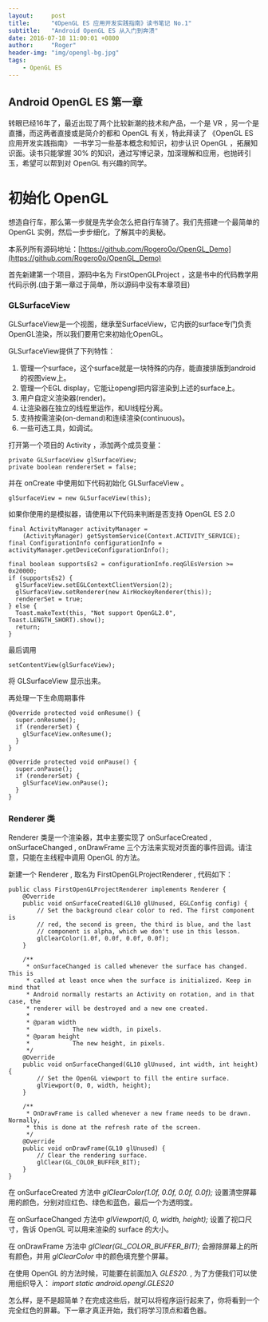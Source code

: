 ```yaml
---
layout:     post
title:      "《OpenGL ES 应用开发实践指南》读书笔记 No.1"
subtitle:   "Android OpenGL ES 从入门到奔溃"
date: 2016-07-18 11:00:01 +0800
author:     "Roger"
header-img: "img/opengl-bg.jpg"
tags:
    - OpenGL ES
---
```

Android OpenGL ES 第一章
---

转眼已经16年了，最近出现了两个比较新潮的技术和产品，一个是 VR ，另一个是直播，而这两者直接或是简介的都和 OpenGL 有关，特此拜读了 《OpenGL ES 应用开发实践指南》 一书学习一些基本概念和知识，初步认识 OpenGL ，拓展知识面。读书只能掌握 30% 的知识，通过写博记录，加深理解和应用，也抛砖引玉，希望可以帮到对 OpenGL 有兴趣的同学。

# 初始化 OpenGL

想造自行车，那么第一步就是先学会怎么把自行车骑了。我们先搭建一个最简单的 OpenGL 实例，然后一步步细化，了解其中的奥秘。

本系列所有源码地址：[https://github.com/Rogero0o/OpenGL_Demo](https://github.com/Rogero0o/OpenGL_Demo)

首先新建第一个项目，源码中名为 FirstOpenGLProject ，这是书中的代码教学用代码示例.(由于第一章过于简单，所以源码中没有本章项目)

### GLSurfaceView

GLSurfaceView是一个视图，继承至SurfaceView，它内嵌的surface专门负责OpenGL渲染，所以我们要用它来初始化OpenGL。

GLSurfaceView提供了下列特性：

1. 管理一个surface，这个surface就是一块特殊的内存，能直接排版到android的视图view上。
2. 管理一个EGL display，它能让opengl把内容渲染到上述的surface上。
3. 用户自定义渲染器(render)。
4. 让渲染器在独立的线程里运作，和UI线程分离。
5. 支持按需渲染(on-demand)和连续渲染(continuous)。
6. 一些可选工具，如调试。

打开第一个项目的 Activity ，添加两个成员变量：

    private GLSurfaceView glSurfaceView;
    private boolean rendererSet = false;

并在 onCreate 中使用如下代码初始化 GLSurfaceView 。

    glSurfaceView = new GLSurfaceView(this);

如果你使用的是模拟器，请使用以下代码来判断是否支持 OpenGL ES 2.0

    final ActivityManager activityManager =
        (ActivityManager) getSystemService(Context.ACTIVITY_SERVICE);
    final ConfigurationInfo configurationInfo = activityManager.getDeviceConfigurationInfo();

    final boolean supportsEs2 = configurationInfo.reqGlEsVersion >= 0x20000;
    if (supportsEs2) {
      glSurfaceView.setEGLContextClientVersion(2);
      glSurfaceView.setRenderer(new AirHockeyRenderer(this));
      rendererSet = true;
    } else {
      Toast.makeText(this, "Not support OpenGL2.0", Toast.LENGTH_SHORT).show();
      return;
    }

最后调用

    setContentView(glSurfaceView);

将 GLSurfaceView 显示出来。

再处理一下生命周期事件

    @Override protected void onResume() {
      super.onResume();
      if (rendererSet) {
        glSurfaceView.onResume();
      }
    }

    @Override protected void onPause() {
      super.onPause();
      if (rendererSet) {
        glSurfaceView.onPause();
      }
    }

### Renderer 类

Renderer 类是一个渲染器，其中主要实现了 onSurfaceCreated , onSurfaceChanged , onDrawFrame 三个方法来实现对页面的事件回调。请注意，只能在主线程中调用 OpenGL 的方法。

新建一个 Renderer , 取名为 FirstOpenGLProjectRenderer , 代码如下：

    public class FirstOpenGLProjectRenderer implements Renderer {
        @Override
        public void onSurfaceCreated(GL10 glUnused, EGLConfig config) {
            // Set the background clear color to red. The first component is
            // red, the second is green, the third is blue, and the last
            // component is alpha, which we don't use in this lesson.
            glClearColor(1.0f, 0.0f, 0.0f, 0.0f);
        }

        /**
         * onSurfaceChanged is called whenever the surface has changed. This is
         * called at least once when the surface is initialized. Keep in mind that
         * Android normally restarts an Activity on rotation, and in that case, the
         * renderer will be destroyed and a new one created.
         *
         * @param width
         *            The new width, in pixels.
         * @param height
         *            The new height, in pixels.
         */
        @Override
        public void onSurfaceChanged(GL10 glUnused, int width, int height) {
            // Set the OpenGL viewport to fill the entire surface.
            glViewport(0, 0, width, height);
        }

        /**
         * OnDrawFrame is called whenever a new frame needs to be drawn. Normally,
         * this is done at the refresh rate of the screen.
         */
        @Override
        public void onDrawFrame(GL10 glUnused) {
            // Clear the rendering surface.
            glClear(GL_COLOR_BUFFER_BIT);
        }
    }

在 onSurfaceCreated 方法中 *glClearColor(1.0f, 0.0f, 0.0f, 0.0f);* 设置清空屏幕用的颜色，分别对应红色、绿色和蓝色，最后一个为透明度。

在 onSurfaceChanged 方法中 *glViewport(0, 0, width, height);* 设置了视口尺寸，告诉 OpenGL 可以用来渲染的 surface 的大小。

在 onDrawFrame 方法中 *glClear(GL_COLOR_BUFFER_BIT);* 会擦除屏幕上的所有颜色，并用 *glClearColor* 中的颜色填充整个屏幕。

在使用 OpenGL 的方法时候，可能要在前面加入 *GLES20.* , 为了方便我们可以使用组织导入：
*import static android.opengl.GLES20*

怎么样，是不是超简单？在完成这些后，就可以将程序运行起来了，你将看到一个完全红色的屏幕。下一章才真正开始，我们将学习顶点和着色器。
